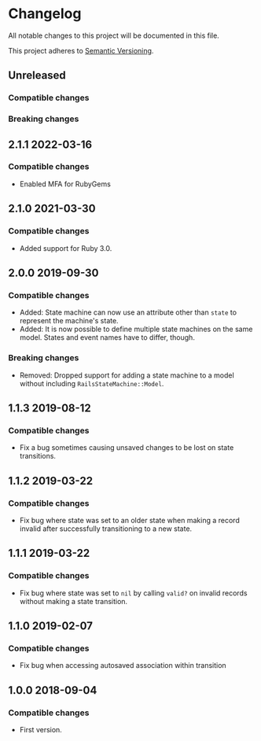 # Changelog
All notable changes to this project will be documented in this file.

This project adheres to [Semantic Versioning](http://semver.org/spec/v2.0.0.html).

## Unreleased

### Compatible changes

### Breaking changes


## 2.1.1 2022-03-16

### Compatible changes

- Enabled MFA for RubyGems

## 2.1.0 2021-03-30

### Compatible changes

- Added support for Ruby 3.0.

## 2.0.0 2019-09-30

### Compatible changes

- Added: State machine can now use an attribute other than `state` to represent the machine's state.
- Added: It is now possible to define multiple state machines on the same model. States and event names
  have to differ, though.

### Breaking changes

- Removed: Dropped support for adding a state machine to a model without including `RailsStateMachine::Model`.


## 1.1.3 2019-08-12

### Compatible changes

- Fix a bug sometimes causing unsaved changes to be lost on state transitions.

## 1.1.2 2019-03-22

### Compatible changes

- Fix bug where state was set to an older state when making a record invalid after successfully transitioning to a new state.

## 1.1.1 2019-03-22

### Compatible changes

- Fix bug where state was set to `nil` by calling `valid?` on invalid records without making a state transition.

## 1.1.0 2019-02-07

### Compatible changes

- Fix bug when accessing autosaved association within transition

## 1.0.0 2018-09-04

### Compatible changes

- First version.
